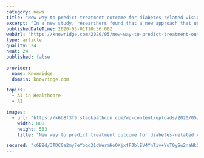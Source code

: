 ```yaml
---
category: news
title: "New way to predict treatment outcome for diabetes-related vision loss"
excerpt: "In a new study, researchers found that a new approach that uses artificial intelligence (AI) to analyze retinal images could one day help doctors select the best treatment for patients with vision loss from diabetic macular edema."
publishedDateTime: 2020-05-01T10:36:00Z
webUrl: "https://knowridge.com/2020/05/new-way-to-predict-treatment-outcome-for-diabetes-related-vision-loss/"
type: article
quality: 24
heat: 24
published: false

provider:
  name: Knowridge
  domain: knowridge.com

topics:
  - AI in Healthcare
  - AI

images:
  - url: "https://k6b8f3f9.stackpathcdn.com/wp-content/uploads/2020/05/New-way-to-predict-treatment-outcome-for-diabetes-related-vision-loss-.jpg"
    width: 800
    height: 533
    title: "New way to predict treatment outcome for diabetes-related vision loss"

secured: "c6BBd/3TDC0a2my7eYogo31qWermHoOKjxfFJblEV4YnTiv+YuT0ySw2naNk5JNVuPUYecCDChyoUww8mTCA/2ZF+QvfLw9vawOSRn7wSBQw5UfKaKAYgWl8025BQq2e50d5rcTAxVylMBoiUkO6n7DX/hZwbN4WSGztVenbPS0ZihlRE1OLptn0wvsupd8zp3RMiDixAtX/4AF0xX8pgEJpLhGUpIshFm2lyk9SGryXUBx9sQCvvNO4od6bknJmlERjGRTmHHBncKZaxKZEI+mYyNHvRSLux1+32LerTe8900cGxuXnxQcI3BfJirRp;cDs44uckE9mpDXZV+C69Jw=="
---
```


